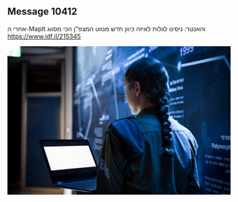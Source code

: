 ## Message 10412

אחרי ה-MapIt והאנטר:
ניסינו לגלות לאיזה כיוון חדש מנווט המצפ"ן הכי מסווג
https://www.idf.il/215345

![Photo](./10412/10412_photo.jpg)
